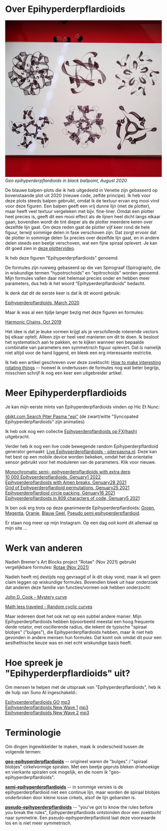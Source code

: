 # Over Epihyperderpflardioids

![Geo epihyperderpflardioids in black ballpoint, August 2020](epi-red-plot.jpg)
*Geo epihyperderpflardioids in black ballpoint, August 2020*

De blauwe balpen-plots die ik heb uitgedeeld in Venetie zijn gebaseerd op bovenstaande plot uit 2020 (nieuwe code, zelfde principe). Ik heb voor deze plots steeds balpen gebruikt, omdat ik de textuur ervan erg mooi vind voor deze figuren. Een balpen geeft een vrij dunne lijn (met de plotter), maar heeft veel textuur vergeleken met bijv. fine-liner. Omdat een plotter heel precies is, geeft dit een mooi effect als de lijnen heel dicht langs elkaar gaan, bovendien wordt de tint dieper als de plotter meerdere keren over dezelfde lijn gaat. Om deze reden gaat de plotter vijf keer rond de hele figuur, terwijl sommige delen in fase verschoven zijn. Dat zorgt ervoor dat de plotter in sommige delen 5x precies over dezelfde lijn gaat, en in andere delen steeds een beetje verschoven, wat een fijne spiraal oplevert. Je kan dit goed zien in [deze plottervideo](https://www.instagram.com/p/CDrEfwMnLJy/?img_index=4). 

Ik heb deze figuren "Epihyperderpflardioids" genoemd.

De formules zijn ruwweg gebaseerd op die van Spirograaf (Spirograph), die in wiskundige termen "hypotrochoids" en "epitrochoids" worden genoemd. Mijn formules vallen daar niet helemaal precies onder en hebben meer parameters, dus heb ik het woord "Epihyperderpflardioids" bedacht.

Ik denk dat dit de eerste keer is dat ik dit woord gebruik:

[Epihyperderpflardioids, March 2020](https://www.instagram.com/p/B-M6rgOHBUV/?img_index=1)

Maar ik was al een tijdje langer bezig met deze figuren en formules:

[Harmonic Chains, Oct 2019](https://www.instagram.com/p/B3SJjjvIDHs/?img_index=1)

Het idee is dat je leuke vormen krijgt als je verschillende roterende vectors bij elkaar optelt. Alleen zijn er heel veel manieren om dit te doen. Ik besloot het systematisch aan te pakken, en te kijken wanneer een bepaalde combinatie van parameters een symmetrisch figuur oplevert. Dat is namelijk niet altijd voor de hand liggend, en bleek een erg interessante restrictie.

Ik heb een artikel geschreven over deze zoektocht: [How to make interesting rotating things](rotating) -- hoewel ik ondertussen de formules nog wat beter begrijp, misschien schrijf ik nog een keer een uitgebreider artikel.

# Meer Epihyperderpflardioids

Je kan mijn eerste mints van Epihyperderpflardioids vinden op Hic Et Nunc:

[objkt.com Search Piter Pasma "epi"](https://objkt.com/@piterpasma?search=epi) (de zwart/witte "Syncopated Epihyperderpflardioids" zijn animaties)

Ik heb ook nog een collectie [Epihyperderpflardioids op FX(hash)](https://www.fxhash.xyz/generative/slug/epihyperderpflardioids) uitgebracht.

Verder heb ik nog een live code bewegende random Epihyperderpflardioid generator gemaakt: [Live Epihyperderpflardioids - piterpasma.nl](https://piterpasma.nl/epihyperderpflardioids/). Deze kan het best op een mobile device worden bekeken, omdat het de orientatie sensor gebruikt voor het moduleren van de parameters. Klik voor nieuwe.

[Monochromatic semi- epihyperderpflardioids with extra derp](https://www.instagram.com/p/B-9jsCpH15G/?img_index=2)  
[10 000 Epihyperderpflardioids, Genuary1 2022](https://www.instagram.com/p/CYMe-n2NQWa/?img_index=1)  
[Epihyperderpflardioids with Amen breaks, Genuary28 2021](https://piterpasma.nl/gen28/)  
[Grid of Epihyperderpflardioid permutations, Genuary25 2021](https://www.instagram.com/p/CKhIKg2nqYT/)  
[Epihyperderpflardioid circle packing, Genuary16 2021](https://www.instagram.com/p/CKIDWjAn8Bx/?img_index=1)  
[Epihyperderpflardioids in 809 characters of code, Genuary5 2021](https://piterpasma.nl/gen5/)  

Ik ben ook erg trots op deze geanimeerde Epihyperderpflardioids: [Groen](https://www.instagram.com/p/CBqQjU2HqTt/), [Magenta](https://www.instagram.com/p/CBn5kr4nGtI/), [Oranje](https://www.instagram.com/p/CBst6pwnHjG/), [Blauw Geel](https://www.instagram.com/p/CBvtM5Rn2l3/), [Pseudo semi epihyperderpflardioid](https://www.instagram.com/p/CByu9R_HAzM/).

Er staan nog meer op mijn Instagram. Op een dag ooit komt dit allemaal op mijn site ...

# Werk van anderen

Nadieh Bremer's Art Blocks project "Rotae" (Nov 2021) gebruikt vergelijkbare formules: [Rotae (Nov 2021)](https://www.artblocks.io/legacy/collections/presents/projects/0xa7d8d9ef8d8ce8992df33d8b8cf4aebabd5bd270/194)

Nadieh heeft mij destijds nog gevraagd of ik dit okay vond, maar ik wil geen claim leggen op wiskundige formules. Bovendien bleek uit haar onderzoek dat anderen deze familie van functies/vormen ook hebben onderzocht: 

[John D. Cook - Mystery curve](https://www.johndcook.com/blog/2015/06/03/mystery-curve/)

[Math less traveled - Random cyclic curves](https://mathlesstraveled.com/2015/06/04/random-cyclic-curves-5/)

Maar iedereen doet het ook net op een subtiel andere manier. Mijn Epihyperderpflardioids hebben bijvoorbeeld meestal een hoog frequente derde rotator, met oscillerende radius, die tekent de typische "spiraal blobjes" ("bulges"), die Epihyperderpflardioids hebben, maar ik niet heb gevonden in andere mensen hun formules. Dat komt ook omdat dit puur een aesthethische keuze was en niet echt wiskundige basis heeft.

# Hoe spreek je "Epihyperderpflardioids" uit?

Om mensen te helpen met de uitspraak van "Epihyperderpflardioids", heb ik de hulp van Suno AI ingeschakeld::

[Epihyperderpflardioids GO](https://suno.com/song/9ff6b9b2-4cba-4447-83ab-638760b2c187) [mp3](EPIHYPERDERPFLARDIOIDS.mp3)  
[Epihyperderpflardioids New Wave 1](https://suno.com/song/d12b5489-0a2a-4154-8a44-02279bd34058) [mp3](EPIHYPERDERPFLARDIOIDS-newwave1.mp3)  
[Epihyperderpflardioids New Wave 2](https://suno.com/song/fe01624f-e62b-4481-90d0-3c254b374764) [mp3](EPIHYPERDERPFLARDIOIDS-newwave2.mp3)  

# Terminologie

Om dingen ingewikkelder te maken, maak ik onderscheid tussen de volgende termen:

[**geo-epihyperderpflardioids**](https://www.instagram.com/p/CCbMluBH9rc/?img_index=1) -- origineel waren de "bulges" / "spiraal blobjes" cirkelvormige spiralen. Met een beetje gepruts bleken driehoekige en vierkante spiralen ook mogelijk, en die noem ik "geo-epihyperderpflardioids". 

[**semi-epihyperderpflardioids**](https://www.instagram.com/p/B-9jsCpH15G/?img_index=1) -- in sommige versies is de epihyperderpflardioid niet een continue lijn, maar worden de spiraal blobjes onderbroken door kleine losse cirkels, alsof de lijn gebarsten is.

[**pseudo-epihyperderpflardioids**](https://www.instagram.com/p/CByu9R_HAzM/) -- "you've got to know the rules before you break the rules", Epihyperderpflardioids ontstonden door een zoektocht naar symmetrie. Een pseudo-epihyperderpflardioid laat deze voorwaarde los en is niet meer symmetrisch.

